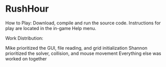RushHour
========
How to Play: Download, compile and run the source code. Instructions for play are located in the in-game Help menu.

Work Distribution:

Mike prioritized the GUI, file reading, and grid initialization
Shannon prioritized the solver, collision, and mouse movement
Everything else was worked on together
